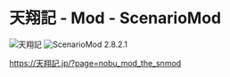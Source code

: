 # 天翔記 - Mod - ScenarioMod

![天翔記](https://img.shields.io/badge/天翔記-with_PK-6479ff.svg)
![ScenarioMod 2.8.2.1](https://img.shields.io/badge/ScenarioMod-2.8.2.1-6479ff.svg)

https://天翔記.jp/?page=nobu_mod_the_snmod
